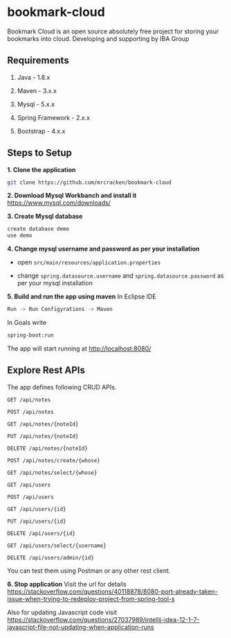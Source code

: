 # bookmark-cloud
Bookmark Cloud is an open source absolutely free project for storing your bookmarks into cloud. Developing and supporting by IBA Group

## Requirements

1. Java - 1.8.x

2. Maven - 3.x.x

3. Mysql - 5.x.x

4. Spring Framework - 2.x.x

5. Bootstrap - 4.x.x

## Steps to Setup

**1. Clone the application**

```bash
git clone https://github.com/mrcracken/bookmark-cloud
```
**2. Download Mysql Workbanch and install it**
https://www.mysql.com/downloads/

**3. Create Mysql database**
```bash
create database demo
use demo
```

**4. Change mysql username and password as per your installation**

+ open `src/main/resources/application.properties`

+ change `spring.datasource.username` and `spring.datasource.password` as per your mysql installation

**5. Build and run the app using maven**
In Eclipse IDE
```bash
Run -> Run Configyrations -> Maven
```
In Goals write
```bash
spring-boot:run
```

The app will start running at <http://localhost:8080/>

## Explore Rest APIs

The app defines following CRUD APIs.

    GET /api/notes

    POST /api/notes

    GET /api/notes/{noteId}

    PUT /api/notes/{noteId}

    DELETE /api/notes/{noteId}

    POST /api/notes/create/{whose}

    GET /api/notes/select/{whose}

    GET /api/users

    POST /api/users

    GET /api/users/{id}

    PUT /api/users/{id}

    DELETE /api/users/{id}

    GET /api/users/select/{username}

    DELETE /api/users/admin/{id}

You can test them using Postman or any other rest client.

**6. Stop application**
Visit the url for details
https://stackoverflow.com/questions/40118878/8080-port-already-taken-issue-when-trying-to-redeploy-project-from-spring-tool-s

Also for updating Javascript code visit
https://stackoverflow.com/questions/27037989/intellij-idea-12-1-7-javascript-file-not-updating-when-application-runs
